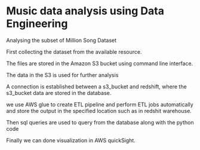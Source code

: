 # Music data analysis using Data Engineering

Analysing the subset of Million Song Dataset 

First collecting the dataset from the available resource.

The files are stored in the Amazon S3 bucket using command line interface.

The data in the S3 is used for further analysis

A connection is established between a s3_bucket and redshift, where the s3_bucket data are stored in the database.

we use AWS glue to create ETL pipeline and perform ETL jobs automatically and store the output in the specified location such as in redshit warehouse.

Then sql queries are used to query from the database along with the python code

Finally we can done visualization in AWS quickSight.
